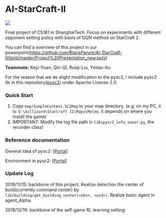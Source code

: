 # AI-StarCraft-II
![](https://github.com/BlackParure/AI-StarCraft-II/blob/master/img/header.png)

Final project of CS181 in ShanghaiTech. Focus on experiments with different opponent setting policy with basis of DQN method on StarCraft 2.

You can find a overview of this project in our powerpoint(https://github.com/BlackParure/AI-StarCraft-II/blob/master/Project%20Presentation_new.pptx)

**Teammate:** Keyi-Yuan, Qin-QI, Ruiqi-Liu, Yintao-Xu

For the reason that we do slight modification to the pysc2, i include pysc2 lib in this repository([pysc2](https://github.com/deepmind/pysc2)) under Apache License 2.0. 

### **Quick Start**

1. Copy `map/SimpleContest.SC2Map` to your map directory. (e.g: on my PC, it is: `E:\billizard\StarCraft II\Maps\Melee`, it depends on where you install the game)
2. IMPORTANT: Modify the log file path in `lib\pysc2_info_saver.py`, the recorder class! 

### Reference documentation

General idea of pysc2: [[Portal](https://github.com/deepmind/pysc2)]

Environment in pysc2: [[Portal](https://github.com/deepmind/pysc2/blob/master/docs/environment.md)]

### **Update Log**

2018/11/15: backbone of this project. Realize detection the center of build(currently command center) by `lib/building/get_building_center(<obs>, <uid>)`. Realize basic agent in agent_Alpha.

2018/12/19: backbone of the self-game RL learning setting
